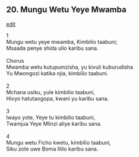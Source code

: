 ## 20. Mungu Wetu Yeye Mwamba
[edit](https://docs.google.com/document/d/1TcHStHQJ5Se8b4g8pQrYVU2hu1NPMscX/edit?mode=html)



1\
Mungu wetu yeye mwamba, Kimbilio taabuni;\
Msaada penye shida ulio karibu sana.\
\
Chorus\
Mwamba wetu kutupumzisha, yu kivuli kuburudisha\
Yu Mwongozi katika njia, kimbilio taabuni.\
\
2\
Mchana usiku, yule kimbilio taabuni,\
Hivyo hatutaogopa, kwani yu karibu sana.\
\
3\
Iwayo yote, Yeye tu kimbilio taabuni,\
Twamjua Yeye Mlinzi aliye karibu sana.\
\
4\
Mungu wetu Ficho kwetu, kimbilio taabuni,\
Siku zote uwe Boma lililo karibu sana.
